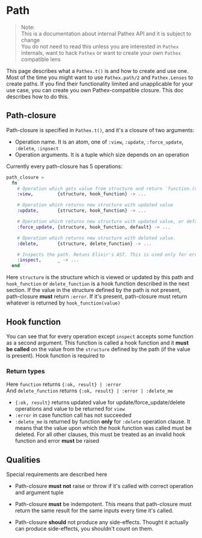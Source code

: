 # Path

> Note:  
> This is a documentation about internal Pathex API and it is subject to change  
> You do not need to read this unless you are interested in `Pathex` internals, want to hack `Pathex` or want to create your own `Pathex` compatible lens

This page describes what a `Pathex.t()` is and how to create and use one.
Most of the time you might want to use `Pathex.path/2` and `Pathex.Lenses` to create paths.
If you find their functionality limited and unapplicable for your use case, you can create you own Pathex-compatible closure. This doc describes how to do this.

## Path-closure

Path-closure is specified in `Pathex.t()`, and it's a closure of two arguments:

* Operation name. It is an atom, one of `:view`, `:update`, `:force_update`, `:delete`, `:inpsect`
* Operation arguments. It is a tuple which size depends on an operation

Currently every path-closure has 5 operations:
```elixir
path_closure =
  fn
    # Operation which gets value from structure and return `function.(value)`
    :view,         {structure, hook_function} -> ...

    # Operation which returns new structure with updated value
    :update,       {structure, hook_function} -> ...

    # Operation which returns new structure with updated value, or default set
    :force_update, {structure, hook_function, default} -> ...

    # Operation which returns new structure with deleted value.
    :delete,       {structure, delete_function} -> ...

    # Inspects the path. Retuns Elixir's AST. This is used only for error-logging and debuging
    :inspect,      _ -> ...
  end
```

Here `structure` is the structure which is viewed or updated by this path and `hook_function` or `delete_function` is a hook function described in the next section. If the value in the structure defined by the path is not present, path-closure **must** return `:error`. If it's present, path-closure must return whatever is returned by `hook_function(value)`

## Hook function

You can see that for every operation except `inspect` accepts some function as a second argument. This function is called a hook function and it **must be called** on the value from the `structure` defined by the path (if the value is present). Hook function is required to 

### Return types

Here `function` returns `{:ok, result} | :error`  
And `delete_function` returns `{:ok, result} | :error | :delete_me`

* `{:ok, result}` returns updated value for update/force_update/delete operations and value to be returned for `view`
* `:error` in case function call has not succeeded
* `:delete_me` is returned by function **only** for `:delete` operation clause. It means that the value upon which the hook function was called must be deleted. For all other clauses, this must be treated as an invalid hook function and error **must** be raised

## Qualities

Special requirements are described here

* Path-closure **must not** raise or throw if it's called with correct operation and argument tuple

* Path-closure **must** be indempotent. This means that path-closure must return the same result for the same inputs every time it's called.

* Path-closure **should** not produce any side-effects. Thought it actually can produce side-effects, you shouldn't count on them.
